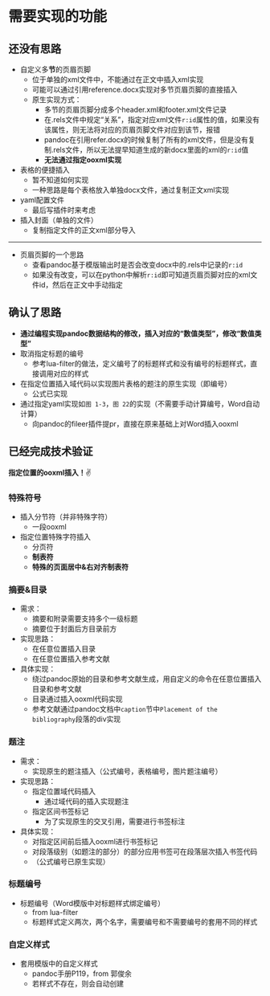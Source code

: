 # 需要实现的功能

## 还没有思路

* 自定义多**节**的页眉页脚
  * 位于单独的xml文件中，不能通过在正文中插入xml实现
  * 可能可以通过引用reference.docx实现对多节页眉页脚的直接插入
  * 原生实现方式：
    * 多节的页眉页脚分成多个header.xml和footer.xml文件记录
    * 在.rels文件中规定“关系”，指定对应xml文件`r:id`属性的值，如果没有该属性，则无法将对应的页眉页脚文件对应到该节，报错
    * pandoc在引用refer.docx的时候复制了所有的xml文件，但是没有复制.rels文件，所以无法提早知道生成的新docx里面的xml的`r:id`值
    * **无法通过指定ooxml实现**
* 表格的便捷插入
  * 暂不知道如何实现
  * 一种思路是每个表格放入单独docx文件，通过复制正文xml实现
* yaml配置文件
  * 最后写插件时来考虑
* 插入封面（单独的文件）
  * 复制指定文件的正文xml部分导入

---

* 页眉页脚的一个思路
  * 查看pandoc基于模版输出时是否会改变docx中的.rels中记录的`r:id`
  * 如果没有改变，可以在python中解析`r:id`即可知道页眉页脚对应的xml文件id，然后在正文中手动指定

## 确认了思路

* **通过编程实现pandoc数据结构的修改，插入对应的“数值类型”，修改“数值类型”**
* 取消指定标题的编号
  * 参考lua-filter的做法，定义编号了的标题样式和没有编号的标题样式，直接调用对应的样式
* 在指定位置插入域代码以实现图片表格的题注的原生实现（即编号）
  * 公式已实现
* 通过指定yaml实现如`图 1-3`，`图 22`的实现（不需要手动计算编号，Word自动计算）
  * 向pandoc的fileer插件提pr，直接在原来基础上对Word插入ooxml

## 已经完成技术验证

**指定位置的ooxml插入！**✌

### 特殊符号

* 插入分节符（并非特殊字符）
  * 一段ooxml
* 指定位置特殊字符插入
  * 分页符
  * **制表符**
  * **特殊的页面居中&右对齐制表符**

### 摘要&目录

* 需求：
  * 摘要和附录需要支持多个一级标题
  * 摘要位于封面后方目录前方
* 实现思路：
  * 在任意位置插入目录
  * 在任意位置插入参考文献
* 具体实现：
  * 绕过pandoc原始的目录和参考文献生成，用自定义的命令在任意位置插入目录和参考文献
  * 目录通过插入ooxml代码实现
  * 参考文献通过pandoc文档中`caption`节中`Placement of the bibliography`段落的div实现

### 题注

* 需求：
  * 实现原生的题注插入（公式编号，表格编号，图片题注编号）
* 实现思路：
  * 指定位置域代码插入
    * 通过域代码的插入实现题注
  * 指定区间书签标记
    * 为了实现原生的交叉引用，需要进行书签标注
* 具体实现：
  * 对指定区间前后插入ooxml进行书签标记
  * 对段落级别（如题注的部分）的部分应用书签可在段落层次插入书签代码
  * （公式编号已原生实现）

### 标题编号

* 标题编号（Word模版中对标题样式绑定编号）
  * from lua-filter
  * 标题样式定义两次，两个名字，需要编号和不需要编号的套用不同的样式

### 自定义样式

* 套用模版中的自定义样式
  * pandoc手册P119，from 郭俊余
  * 若样式不存在，则会自动创建
